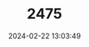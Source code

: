 ---
title: "2475"
category: "Balaenoptera borealis"
draft: false
date: 2024-02-22 13:03:49
languages:
  Korean: ["보리고래"]
  Portuguese: ["Baleia Sei"]
  Italian: ["Balenottera boreale"]
  Spanish; Castilian: ["Ballena Sei", "Rorcual Boreal", "Rorcual Norteño"]
  Japanese: ["イワシクジラ (Iwashi Kujira)"]
  Dutch; Flemish: ["Noordse vinvis"]
  French: ["Rorqual Boréal", "Rorqual Sei"]
  Icelandic: ["Sandreyður"]
  Norwegian: ["Seihval"]
  Faroese: ["Seihvalur"]
  German: ["Seiwal"]
  Danish: ["Sejhval"]
  Kalaallisut; Greenlandic: ["Tikaagulliusaarnaq"]
  Russian: ["Ивасевый кит", "Сейвал"]
  English: ["Sei Whale"]
---